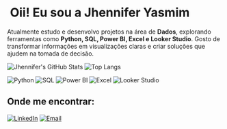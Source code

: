 # ​ Oii! Eu sou a Jhennifer Yasmim

Atualmente estudo e desenvolvo projetos na área de **Dados**, explorando ferramentas como **Python, SQL, Power BI, Excel e Looker Studio**. Gosto de transformar informações em visualizações claras e criar soluções que ajudem na tomada de decisão.


![Jhennifer's GitHub Stats](https://github-readme-stats.vercel.app/api?username=Jenjovino&show_icons=true&theme=radical)  ![Top Langs](https://github-readme-stats.vercel.app/api/top-langs/?username=Jenjovino&layout=compact&theme=radical)


![Python](https://img.shields.io/badge/-Python-3776AB?style=for-the-badge&logo=python&logoColor=white)  ![SQL](https://img.shields.io/badge/-SQL-336791?style=for-the-badge&logo=postgresql&logoColor=white)  ![Power BI](https://img.shields.io/badge/-Power%20BI-F2C811?style=for-the-badge&logo=powerbi&logoColor=black)  ![Excel](https://img.shields.io/badge/-Excel-217346?style=for-the-badge&logo=microsoft-excel&logoColor=white)  ![Looker Studio](https://img.shields.io/badge/-Looker%20Studio-4285F4?style=for-the-badge&logo=googledatastudio&logoColor=white)


## ​Onde me encontrar:
[![LinkedIn](https://img.shields.io/badge/-LinkedIn-0A66C2?style=for-the-badge&logo=linkedin&logoColor=white)](www.linkedin.com/in/jhennifer-jovino-762272237)  [![Email](https://img.shields.io/badge/-Email-D14836?style=for-the-badge&logo=gmail&logoColor=white)](mailto:Jhennifer.dev@gmail.com)
